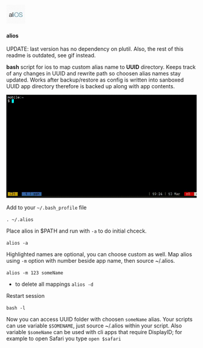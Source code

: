 ![alios logo](assets/logo50x50.jpg)
#### alios

UPDATE: last version has no dependency on plutil. Also, the rest of this readme is outdated, see gif instead.

**bash** script for ios to map custom alias name to **UUID** directory. Keeps track of any changes in UUID and rewrite path so choosen alias names stay updated.
Works after backup/restore as config is written into sanboxed UUID app directory therefore is backed up along with app contents. 



![alios](https://raw.githubusercontent.com/z448/alios/master/alios.gif)


Add to your `~/.bash_profile` file

`. ~/.alios`

Place alios in $PATH and run with `-a` to do initial chceck.

`alios -a`

Highlighted names are optional, you can choose custom as well. Map alios using `-m` option with number beside app name, then source ~/.alios.

`alios -m 123 someName`

- to delete all mappings
`alios -d`

Restart session

`bash -l`

Now you can access UUID folder with choosen `someName` alias. Your scripts can use variable `$SOMENAME`, just source ~/.alios within your script. Also variable `$someName` 
can be used with cli apps that require DisplayID; for example to open Safari you type `open $safari`



